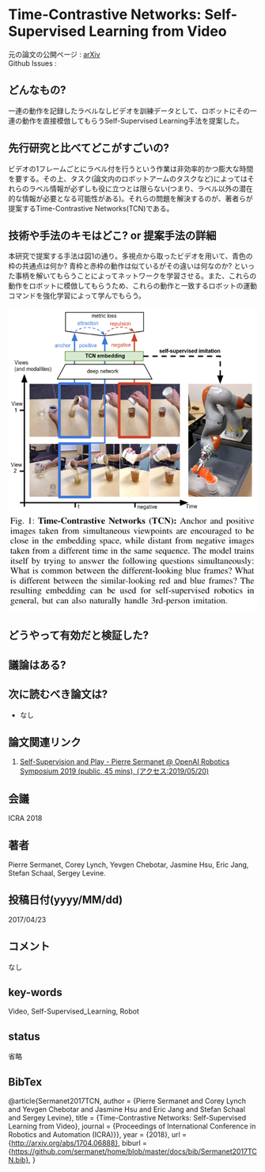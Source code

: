 # Time-Contrastive Networks: Self-Supervised Learning from Video

元の論文の公開ページ : [arXiv](https://arxiv.org/abs/1704.06888)  
Github Issues : 

## どんなもの?
一連の動作を記録したラベルなしビデオを訓練データとして、ロボットにその一連の動作を直接模倣してもらうSelf-Supervised Learning手法を提案した。

## 先行研究と比べてどこがすごいの?
ビデオの1フレームごとにラベル付を行うという作業は非効率的かつ膨大な時間を要する。その上、タスク(論文内のロボットアームのタスクなど)によってはそれらのラベル情報が必ずしも役に立つとは限らない(つまり、ラベル以外の潜在的な情報が必要となる可能性がある)。それらの問題を解決するのが、著者らが提案するTime-Contrastive Networks(TCN)である。

## 技術や手法のキモはどこ? or 提案手法の詳細
本研究で提案する手法は図1の通り。多視点から取ったビデオを用いて、青色の枠の共通点は何か? 青枠と赤枠の動作は似ているがその違いは何なのか? といった事柄を解いてもらうことによってネットワークを学習させる。また、これらの動作をロボットに模倣してもらうため、これらの動作と一致するロボットの運動コマンドを強化学習によって学んでもらう。

![fig1](img/TNSLfV/fig1.png)

## どうやって有効だと検証した?

## 議論はある?

## 次に読むべき論文は?
- なし

## 論文関連リンク
1. [Self-Supervision and Play - Pierre Sermanet @ OpenAI Robotics Symposium 2019 (public, 45 mins), (アクセス:2019/05/20)](https://docs.google.com/presentation/d/145wBH7TEJoEclVzE1YKTihqIXWMljeNIA6ozwMZLb3Q/edit#slide=id.g581ee82d09_0_517)

## 会議
ICRA 2018

## 著者
Pierre Sermanet, Corey Lynch, Yevgen Chebotar, Jasmine Hsu, Eric Jang, Stefan Schaal, Sergey Levine.

## 投稿日付(yyyy/MM/dd)
2017/04/23

## コメント
なし

## key-words
Video, Self-Supervised_Learning, Robot

## status
省略

## BibTex
@article{Sermanet2017TCN,
  author    = {Pierre Sermanet and
               Corey Lynch and
               Yevgen Chebotar and
               Jasmine Hsu and
               Eric Jang and
               Stefan Schaal and
               Sergey Levine},
  title     = {Time-Contrastive Networks: Self-Supervised Learning from Video},
  journal   = {Proceedings of International Conference in Robotics and Automation (ICRA)}},
  year      = {2018},
  url       = {http://arxiv.org/abs/1704.06888},
  biburl    = {https://github.com/sermanet/home/blob/master/docs/bib/Sermanet2017TCN.bib},
}

